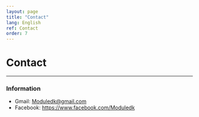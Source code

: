 ```yaml
---
layout: page
title: "Contact"
lang: English
ref: Contact
order: 7
---
```

# Contact
---

### Information
* Gmail: Moduledk@gmail.com
* Facebook: https://www.facebook.com/Moduledk

